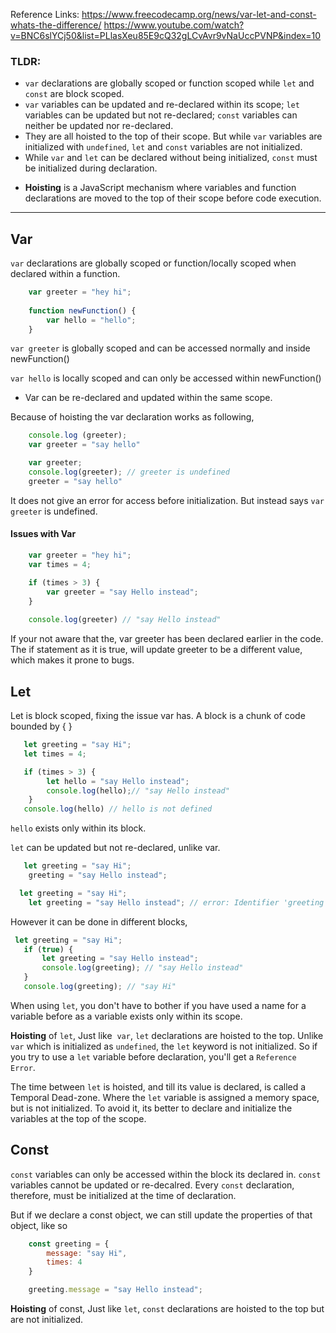 Reference Links: 
https://www.freecodecamp.org/news/var-let-and-const-whats-the-difference/
https://www.youtube.com/watch?v=BNC6slYCj50&list=PLlasXeu85E9cQ32gLCvAvr9vNaUccPVNP&index=10

### TLDR:
- `var` declarations are globally scoped or function scoped while `let` and `const` are block scoped.
- `var` variables can be updated and re-declared within its scope; `let` variables can be updated but not re-declared; `const` variables can neither be updated nor re-declared.
- They are all hoisted to the top of their scope. But while `var` variables are initialized with `undefined`, `let` and `const` variables are not initialized.
- While `var` and `let` can be declared without being initialized, `const` must be initialized during declaration.

* **Hoisting**  is a JavaScript mechanism where variables and function declarations are moved to the top of their scope before code execution.

-----------------
## Var

`var` declarations are globally scoped or function/locally scoped when declared within a function.



```javascript
    var greeter = "hey hi";
    
    function newFunction() {
        var hello = "hello";
    }
```


`var greeter` is globally scoped and can be accessed normally and inside newFunction()

`var hello` is locally scoped and can only be accessed within newFunction()

* Var can be re-declared and updated within the same scope.



Because of hoisting the var declaration works as following,

```javascript
    console.log (greeter);
    var greeter = "say hello"
```

```javascript
    var greeter;
    console.log(greeter); // greeter is undefined
    greeter = "say hello"
```

It does not give an error for access before initialization. But instead says `var greeter` is undefined.

#### Issues with Var

```javascript
    var greeter = "hey hi";
    var times = 4;

    if (times > 3) {
        var greeter = "say Hello instead"; 
    }
    
    console.log(greeter) // "say Hello instead"
```


If your not aware that the, var greeter has been declared earlier in the code.
The if statement as it is true, will update greeter to be a different value, which makes it prone to bugs.



## Let

Let is block scoped, fixing the issue var has.
A block is a chunk of code bounded by { }

```javascript
   let greeting = "say Hi";
   let times = 4;

   if (times > 3) {
        let hello = "say Hello instead";
        console.log(hello);// "say Hello instead"
    }
   console.log(hello) // hello is not defined
```

`hello` exists only within its block.

`let` can be updated but not re-declared, unlike var.


```javascript
   let greeting = "say Hi";
    greeting = "say Hello instead";
```

```javascript
  let greeting = "say Hi";
    let greeting = "say Hello instead"; // error: Identifier 'greeting' has already been declared
```

However it can be done in different blocks,

 ```javascript
  let greeting = "say Hi";
    if (true) {
        let greeting = "say Hello instead";
        console.log(greeting); // "say Hello instead"
    }
    console.log(greeting); // "say Hi"
```

When using `let`, you don't have to bother if you have used a name for a variable before as a variable exists only within its scope.


**Hoisting** of `let`,
Just like  `var`, `let` declarations are hoisted to the top. 
Unlike `var` which is initialized as `undefined`, the `let` keyword is not initialized. So if you try to use a `let` variable before declaration, you'll get a `Reference Error`.

The time between `let` is hoisted, and till its value is declared, is called a Temporal Dead-zone. Where the `let` variable is assigned a memory space, but is not initialized. 
To avoid it, its better to declare and initialize the variables at the top of the scope.

## Const

`const` variables can only be accessed within the block its declared in. 
`const` variables cannot be updated or re-decalred. Every `const` declaration, therefore, must be initialized at the time of declaration.

But if we declare a const object, we can still update the properties of that object, like so

```javascript
    const greeting = {
        message: "say Hi",
        times: 4
    }
```

```javascript
    greeting.message = "say Hello instead";
```

**Hoisting** of const,
Just like `let`, `const` declarations are hoisted to the top but are not initialized.